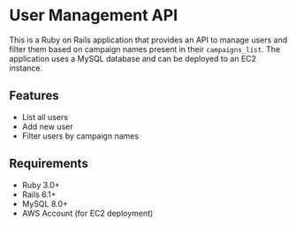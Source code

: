 # User Management API

This is a Ruby on Rails application that provides an API to manage users and filter them based on campaign names present in their `campaigns_list`. The application uses a MySQL database and can be deployed to an EC2 instance.

## Features

- List all users
- Add new user
- Filter users by campaign names

## Requirements

- Ruby 3.0+
- Rails 6.1+
- MySQL 8.0+
- AWS Account (for EC2 deployment)

